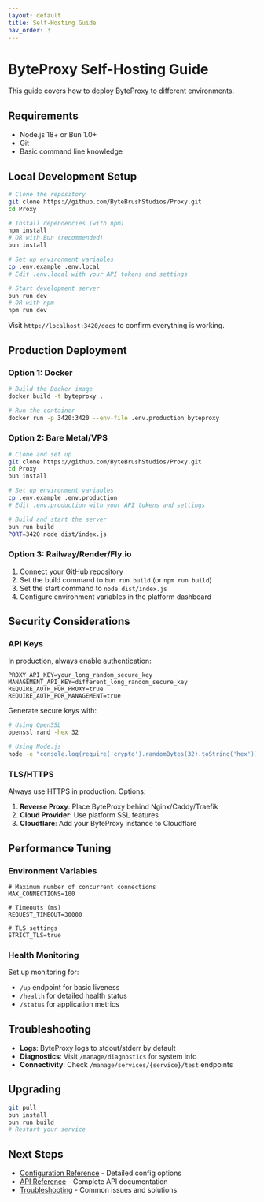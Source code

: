 ```yaml
---
layout: default
title: Self-Hosting Guide
nav_order: 3
---
```


# ByteProxy Self-Hosting Guide

This guide covers how to deploy ByteProxy to different environments.

## Requirements

- Node.js 18+ or Bun 1.0+
- Git
- Basic command line knowledge

## Local Development Setup

```bash
# Clone the repository
git clone https://github.com/ByteBrushStudios/Proxy.git
cd Proxy

# Install dependencies (with npm)
npm install
# OR with Bun (recommended)
bun install

# Set up environment variables
cp .env.example .env.local
# Edit .env.local with your API tokens and settings

# Start development server
bun run dev
# OR with npm
npm run dev
```

Visit `http://localhost:3420/docs` to confirm everything is working.

## Production Deployment

### Option 1: Docker

```bash
# Build the Docker image
docker build -t byteproxy .

# Run the container
docker run -p 3420:3420 --env-file .env.production byteproxy
```

### Option 2: Bare Metal/VPS

```bash
# Clone and set up
git clone https://github.com/ByteBrushStudios/Proxy.git
cd Proxy
bun install

# Set up environment variables
cp .env.example .env.production
# Edit .env.production with your API tokens and settings

# Build and start the server
bun run build
PORT=3420 node dist/index.js
```

### Option 3: Railway/Render/Fly.io

1. Connect your GitHub repository
2. Set the build command to `bun run build` (or `npm run build`)
3. Set the start command to `node dist/index.js`
4. Configure environment variables in the platform dashboard

## Security Considerations

### API Keys

In production, always enable authentication:

```
PROXY_API_KEY=your_long_random_secure_key
MANAGEMENT_API_KEY=different_long_random_secure_key
REQUIRE_AUTH_FOR_PROXY=true
REQUIRE_AUTH_FOR_MANAGEMENT=true
```

Generate secure keys with:
```bash
# Using OpenSSL
openssl rand -hex 32

# Using Node.js
node -e "console.log(require('crypto').randomBytes(32).toString('hex'))"
```

### TLS/HTTPS

Always use HTTPS in production. Options:

1. **Reverse Proxy**: Place ByteProxy behind Nginx/Caddy/Traefik
2. **Cloud Provider**: Use platform SSL features
3. **Cloudflare**: Add your ByteProxy instance to Cloudflare

## Performance Tuning

### Environment Variables

```
# Maximum number of concurrent connections
MAX_CONNECTIONS=100

# Timeouts (ms)
REQUEST_TIMEOUT=30000

# TLS settings
STRICT_TLS=true
```

### Health Monitoring

Set up monitoring for:
- `/up` endpoint for basic liveness
- `/health` for detailed health status
- `/status` for application metrics

## Troubleshooting

- **Logs**: ByteProxy logs to stdout/stderr by default
- **Diagnostics**: Visit `/manage/diagnostics` for system info
- **Connectivity**: Check `/manage/services/{service}/test` endpoints

## Upgrading

```bash
git pull
bun install
bun run build
# Restart your service
```

## Next Steps

- [Configuration Reference](config.md) - Detailed config options
- [API Reference](api.md) - Complete API documentation
- [Troubleshooting](troubleshooting.md) - Common issues and solutions
